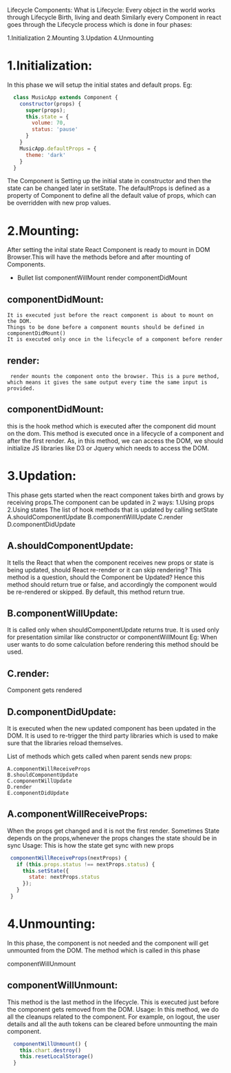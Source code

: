 Lifecycle Components:
What is Lifecycle:
Every object in the world works through Lifecycle Birth, living and death
Similarly every Component in react goes through the Lifecycle process which is done in four phases:

1.Initialization
2.Mounting
3.Updation
4.Unmounting

1.Initialization:
==================
  In this phase we will setup the initial states and default props.
Eg:

  ```javascript
    class MusicApp extends Component {
      constructor(props) {
        super(props);
        this.state = {
          volume: 70,
          status: 'pause'
        }
      }
      MusicApp.defaultProps = {
        theme: 'dark'
      }
    }
  ```

The Component is Setting up the initial state in constructor and then the state can be changed later in setState.
The defaultProps is defined as a property of Component to define all the default value of props, which can be overridden with new prop values.

2.Mounting:
============
  After setting the inital state React Component is ready to mount in DOM Browser.This will have the methods before and after mounting of Components.

  * Bullet list
    componentWillMount
    render
    componentDidMount

  componentDidMount:
  -------------------
    It is executed just before the react component is about to mount on the DOM.
    Things to be done before a component mounts should be defined in componentDidMount()
    It is executed only once in the lifecycle of a component before render

  render:
  --------
     render mounts the component onto the browser. This is a pure method, which means it gives the same output every time the same input is provided.

  componentDidMount:
  --------------------
  this is the hook method which is executed after the component did mount on the dom.
  This method is executed once in a lifecycle of a component and after the first render.
  As, in this method, we can access the DOM, we should initialize JS libraries like D3 or Jquery which needs to access the DOM.

3.Updation:
============
This phase gets started when the react component takes birth and grows by receiving props.The component can be updated in 2 ways:
      1.Using props
      2.Using states
The list of hook methods that is updated by calling setState
    A.shouldComponentUpdate
    B.componentWillUpdate
    C.render
    D.componentDidUpdate

A.shouldComponentUpdate:
-------------------------
It tells the React that when the component receives new props or state is being updated, should React re-render or it can skip rendering?
This method is a question, should the Component be Updated?
Hence this method should return true or false, and accordingly the component would be re-rendered or skipped. By default, this method return true.

B.componentWillUpdate:
-----------------------
It is called only when shouldComponentUpdate returns true.
It is used only for presentation similar like constructor or componentWillMount
Eg: When user wants to do some calculation before rendering this method should be used.

C.render:
-----------
Component gets rendered

D.componentDidUpdate:
----------------------
 It is executed when the new updated component has been updated in the DOM.
 It is used to re-trigger the third party libraries which is used to make sure that the libraries reload themselves.


List of methods which gets called when parent sends new props:

    A.componentWillReceiveProps
    B.shouldComponentUpdate
    C.componentWillUpdate
    D.render
    E.componentDidUpdate

A.componentWillReceiveProps:
-----------------------------
When the props get changed and it is not the first render.
Sometimes State depends on the props,whenever the props changes the state should be in sync
Usage: This is how the state get sync with new props

```javascript
 componentWillReceiveProps(nextProps) {
   if (this.props.status !== nextProps.status) {
     this.setState({
       state: nextProps.status
     });
   }
 }
```  

4.Unmounting:
==============

In this phase, the component is not needed and the component will get unmounted from the DOM. The method which is called in this phase

   componentWillUnmount

componentWillUnmount:
----------------------
This method is the last method in the lifecycle. This is executed just before the component gets removed from the DOM.
Usage: In this method, we do all the cleanups related to the component.
For example, on logout, the user details and all the auth tokens can be cleared before unmounting the main component.     

```javascript
  componentWillUnmount() {
    this.chart.destroy()
    this.resetLocalStorage()
  }
```
